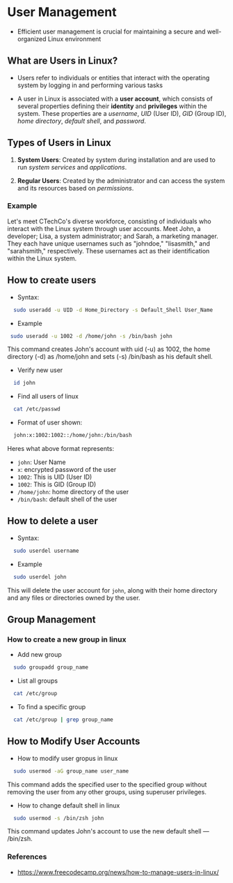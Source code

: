 # User Management

- Efficient user management is crucial for maintaining a secure and well-organized Linux environment

## What are Users in Linux?

- Users refer to individuals or entities that interact with the operating system by logging in and performing various tasks

- A user in Linux is associated with a **user account**, which consists of several properties defining their **identity** and **privileges** within the system. These properties are a _username_, _UID_ (User ID), _GID_ (Group ID), _home directory_, _default shell_, and _password_.

## Types of Users in Linux

1. **System Users**: Created by system during installation and are used to run _system services_ and _applications_.

2. **Regular Users**: Created by the administrator and can access the system and its resources based on _permissions_.

### Example

Let's meet CTechCo's diverse workforce, consisting of individuals who interact with the Linux system through user accounts. Meet John, a developer; Lisa, a system administrator; and Sarah, a marketing manager. They each have unique usernames such as "johndoe," "lisasmith," and "sarahsmith," respectively. These usernames act as their identification within the Linux system.

## How to create users

- Syntax:

```bash
  sudo useradd -u UID -d Home_Directory -s Default_Shell User_Name
```

- Example

```bash
 sudo useradd -u 1002 -d /home/john -s /bin/bash john
```

This command creates John's account with uid (-u) as 1002, the home directory (-d) as /home/john and sets (-s) /bin/bash as his default shell.

- Verify new user

```bash
  id john
```

- Find all users of linux

```bash
  cat /etc/passwd
```

- Format of user shown:

```bash
  john:x:1002:1002::/home/john:/bin/bash
```

Heres what above format represents:

- `john`: User Name
- `x`: encrypted password of the user
- `1002`: This is UID (User ID)
- `1002`: This is GID (Group ID)
- `/home/john`: home directory of the user
- `/bin/bash`: default shell of the user

## How to delete a user

- Syntax:

```bash
  sudo userdel username
```

- Example

```bash
  sudo userdel john
```

This will delete the user account for `john`, along with their home directory and any files or directories owned by the user.

## Group Management

### How to create a new group in linux

- Add new group

```bash
  sudo groupadd group_name
```

- List all groups

```bash
  cat /etc/group
```

- To find a specific group

```bash
  cat /etc/group | grep group_name
```

## How to Modify User Accounts

- How to modify user gropus in linux

```bash
  sudo usermod -aG group_name user_name
```

This command adds the specified user to the specified group without removing the user from any other groups, using superuser privileges.

- How to change default shell in linux

```bash
  sudo usermod -s /bin/zsh john
```

This command updates John's account to use the new default shell — /bin/zsh.

### References

- https://www.freecodecamp.org/news/how-to-manage-users-in-linux/

